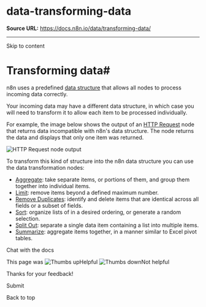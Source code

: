 # data-transforming-data

**Source URL:** https://docs.n8n.io/data/transforming-data/

---

Skip to content 

[ ](https://github.com/n8n-io/n8n-docs/edit/main/docs/data/transforming-data.md "Edit this page")

# Transforming data#

n8n uses a predefined [data structure](../data-structure/) that allows all nodes to process incoming data correctly.

Your incoming data may have a different data structure, in which case you will need to transform it to allow each item to be processed individually.

For example, the image below shows the output of an [HTTP Request](../../integrations/builtin/core-nodes/n8n-nodes-base.httprequest/) node that returns data incompatible with n8n's data structure. The node returns the data and displays that only one item was returned.

![HTTP Request node output](../../_images/data/transforming-data/HTTPRequest_output.png)

To transform this kind of structure into the n8n data structure you can use the data transformation nodes:

  * [Aggregate](../../integrations/builtin/core-nodes/n8n-nodes-base.aggregate/): take separate items, or portions of them, and group them together into individual items.
  * [Limit](../../integrations/builtin/core-nodes/n8n-nodes-base.limit/): remove items beyond a defined maximum number.
  * [Remove Duplicates](../../integrations/builtin/core-nodes/n8n-nodes-base.removeduplicates/): identify and delete items that are identical across all fields or a subset of fields.
  * [Sort](../../integrations/builtin/core-nodes/n8n-nodes-base.sort/): organize lists of in a desired ordering, or generate a random selection.
  * [Split Out](../../integrations/builtin/core-nodes/n8n-nodes-base.splitout/): separate a single data item containing a list into multiple items.
  * [Summarize](../../integrations/builtin/core-nodes/n8n-nodes-base.summarize/): aggregate items together, in a manner similar to Excel pivot tables. 



Chat with the docs

This page was ![Thumbs up](/_images/assets/thumb_up.png)Helpful  ![Thumbs down](/_images/assets/thumb_down.png)Not helpful 

Thanks for your feedback! 

Submit 

Back to top